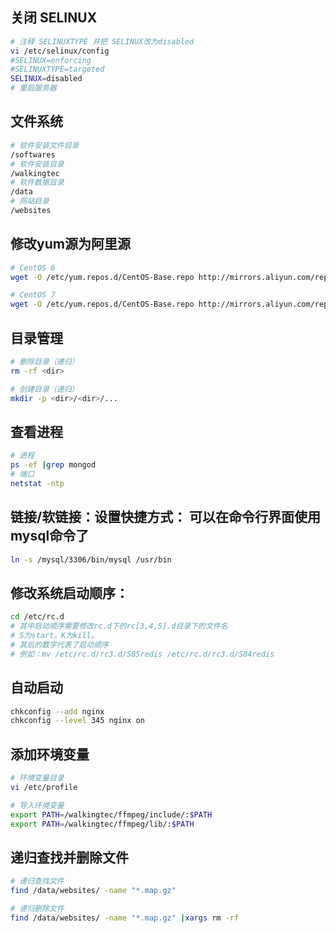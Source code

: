 ## 关闭 SELINUX
```bash
# 注释 SELINUXTYPE 并把 SELINUX改为disabled
vi /etc/selinux/config
#SELINUX=enforcing
#SELINUXTYPE=targeted
SELINUX=disabled
# 重启服务器
```

## 文件系统
``` bash
# 软件安装文件目录
/softwares
# 软件安装目录
/walkingtec
# 软件数据目录
/data
# 网站目录
/websites
```

## 修改yum源为阿里源

```bash
# CentOS 6
wget -O /etc/yum.repos.d/CentOS-Base.repo http://mirrors.aliyun.com/repo/Centos-6.repo

# CentOS 7
wget -O /etc/yum.repos.d/CentOS-Base.repo http://mirrors.aliyun.com/repo/Centos-7.repo
```

## 目录管理
```bash
# 删除目录（递归）
rm -rf <dir>

# 创建目录（递归）
mkdir -p <dir>/<dir>/...
```

## 查看进程
```bash
# 进程
ps -ef |grep mongod
# 端口
netstat -ntp
```

## 链接/软链接：设置快捷方式： 可以在命令行界面使用mysql命令了
```bash
ln -s /mysql/3306/bin/mysql /usr/bin
```

## 修改系统启动顺序：
```bash
cd /etc/rc.d
# 其中启动顺序需要修改rc.d下的rc[3,4,5].d目录下的文件名
# S为start，K为kill。
# 其后的数字代表了启动顺序
# 例如：mv /etc/rc.d/rc3.d/S85redis /etc/rc.d/rc3.d/S84redis
```

## 自动启动
```bash
chkconfig --add nginx
chkconfig --level 345 nginx on 
```

## 添加环境变量
``` bash
# 环境变量目录
vi /etc/profile

# 导入环境变量
export PATH=/walkingtec/ffmpeg/include/:$PATH
export PATH=/walkingtec/ffmpeg/lib/:$PATH

```



## 递归查找并删除文件
```bash
# 递归查找文件
find /data/websites/ -name "*.map.gz"

# 递归删除文件
find /data/websites/ -name "*.map.gz" |xargs rm -rf

```
